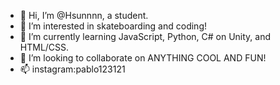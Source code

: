- 👋 Hi, I’m @Hsunnnn, a student.
- 👀 I’m interested in skateboarding and coding!
- 🌱 I’m currently learning JavaScript, Python, C# on Unity, and HTML/CSS.
- 💞️ I’m looking to collaborate on ANYTHING COOL AND FUN!
- 📫 instagram:pablo123121

<!---
Hsunnnn/Hsunnnn is a ✨ special ✨ repository because its `README.md` (this file) appears on your GitHub profile.
You can click the Preview link to take a look at your changes.
--->
